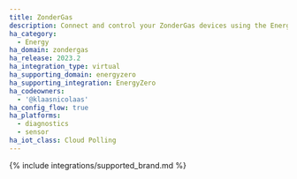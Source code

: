 ```yaml
---
title: ZonderGas
description: Connect and control your ZonderGas devices using the EnergyZero integration
ha_category:
  - Energy
ha_domain: zondergas
ha_release: 2023.2
ha_integration_type: virtual
ha_supporting_domain: energyzero
ha_supporting_integration: EnergyZero
ha_codeowners:
  - '@klaasnicolaas'
ha_config_flow: true
ha_platforms:
  - diagnostics
  - sensor
ha_iot_class: Cloud Polling
---
```


{% include integrations/supported_brand.md %}
